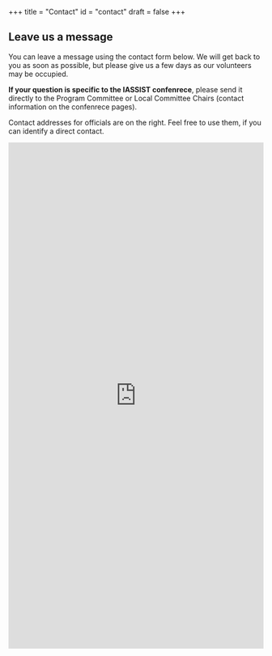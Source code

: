 +++
title = "Contact"
id = "contact"
draft = false
+++

## Leave us a message

<!--** **Contact form is not yet activated!** **-->
<!--
<iframe src="https://docs.google.com/forms/d/e/{{ .Get "src" }}/viewform?embedded=true" width="{{ .Get "width" }}" height="{{ .Get "height" }}" frameborder="0" marginheight="0" marginwidth="0">Loading…</iframe>-->

You can leave a message using the contact form below. We will get back to you as soon as possible, but please give us a few days as our volunteers may be occupied. 

**If your question is specific to the IASSIST confenrece**, please send it directly to the Program Committee or Local Committee Chairs (contact information on the confenrece pages).

Contact addresses for officials are on the right. Feel free to use them, if you can identify a direct contact.

<iframe width="100%" height="1000" src="https://docs.google.com/forms/d/e/1FAIpQLSfCSOINnbmvLYYgJHz12xY79ifAIeMRItGK_WRgH5tWsv45lg/viewform?embedded=true" frameborder="0" marginheight="0" marginwidth="0">Loading…</iframe>